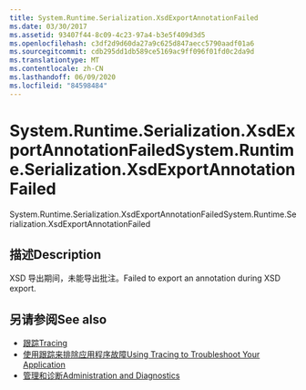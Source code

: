```yaml
---
title: System.Runtime.Serialization.XsdExportAnnotationFailed
ms.date: 03/30/2017
ms.assetid: 93407f44-8c09-4c23-97a4-b3e5f409d3d5
ms.openlocfilehash: c3df2d9d60da27a9c625d847aecc5790aadf01a6
ms.sourcegitcommit: cdb295dd1db589ce5169ac9ff096f01fd0c2da9d
ms.translationtype: MT
ms.contentlocale: zh-CN
ms.lasthandoff: 06/09/2020
ms.locfileid: "84598484"
---
```

# <a name="systemruntimeserializationxsdexportannotationfailed"></a><span data-ttu-id="a54bc-102">System.Runtime.Serialization.XsdExportAnnotationFailed</span><span class="sxs-lookup"><span data-stu-id="a54bc-102">System.Runtime.Serialization.XsdExportAnnotationFailed</span></span>
<span data-ttu-id="a54bc-103">System.Runtime.Serialization.XsdExportAnnotationFailed</span><span class="sxs-lookup"><span data-stu-id="a54bc-103">System.Runtime.Serialization.XsdExportAnnotationFailed</span></span>  
  
## <a name="description"></a><span data-ttu-id="a54bc-104">描述</span><span class="sxs-lookup"><span data-stu-id="a54bc-104">Description</span></span>  
 <span data-ttu-id="a54bc-105">XSD 导出期间，未能导出批注。</span><span class="sxs-lookup"><span data-stu-id="a54bc-105">Failed to export an annotation during XSD export.</span></span>  
  
## <a name="see-also"></a><span data-ttu-id="a54bc-106">另请参阅</span><span class="sxs-lookup"><span data-stu-id="a54bc-106">See also</span></span>

- [<span data-ttu-id="a54bc-107">跟踪</span><span class="sxs-lookup"><span data-stu-id="a54bc-107">Tracing</span></span>](index.md)
- [<span data-ttu-id="a54bc-108">使用跟踪来排除应用程序故障</span><span class="sxs-lookup"><span data-stu-id="a54bc-108">Using Tracing to Troubleshoot Your Application</span></span>](using-tracing-to-troubleshoot-your-application.md)
- [<span data-ttu-id="a54bc-109">管理和诊断</span><span class="sxs-lookup"><span data-stu-id="a54bc-109">Administration and Diagnostics</span></span>](../index.md)
